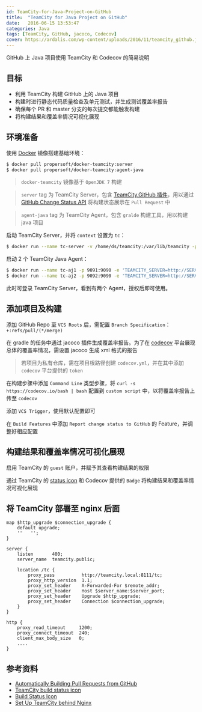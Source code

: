 ```yaml
---
id: TeamCity-for-Java-Project-on-GitHub
title:  "TeamCity for Java Project on GitHub"
date:   2016-06-15 13:53:47
categories: Java
tags: [TeamCity, GitHub, jacoco, Codecov]
cover: https://ardalis.com/wp-content/uploads/2016/11/teamcity_github.jpg
---
```


GitHub 上 Java 项目使用 TeamCity 和 Codecov 的简易说明

目标
---

- 利用 TeamCity 构建 GitHub 上的 Java 项目
- 构建时进行静态代码质量检查及单元测试，并生成测试覆盖率报告
- 确保每个 PR 和 master 分支的每次提交都能触发构建
- 将构建结果和覆盖率情况可视化展现


环境准备
------

使用 [Docker](https://www.docker.com/) 镜像搭建基础环境：

```bash
$ docker pull propersoft/docker-teamcity:server
$ docker pull propersoft/docker-teamcity:agent-java
```

> `docker-teamcity` 镜像基于 `OpenJDK 7` 构建

> `server` tag 为 TeamCity Server，包含 [TeamCity.GitHub 插件](https://github.com/jonnyzzz/TeamCity.GitHub)，用以通过 [GitHub Change Status API](https://github.com/blog/1227-commit-status-api) 将构建状态展示在 `Pull Request` 中

> `agent-java` tag 为 TeamCity Agent，包含 `gralde` 构建工具，用以构建 java 项目

启动 TeamCity Server，并将 `context` 设置为 `tc`：

```bash
$ docker run --name tc-server -v /home/ds/teamcity:/var/lib/teamcity -p 9090:8111 -e 'TEAMCITY_CONTEXT=tc' -d propersoft/docker-teamcity:server
```

启动 2 个 TeamCity Java Agent：

```bash
$ docker run --name tc-aj1 -p 9091:9090 -e 'TEAMCITY_SERVER=http://SERVER_IP:9090/tc' -e 'TEAMCITY_AGENT_PORT=9091' -e 'TEAMCITY_AGENT_NAME=Java Agent 1' -d propersoft/docker-teamcity:agent-java
$ docker run --name tc-aj2 -p 9092:9090 -e 'TEAMCITY_SERVER=http://SERVER_IP:9090/tc' -e 'TEAMCITY_AGENT_PORT=9092' -e 'TEAMCITY_AGENT_NAME=Java Agent 2' -d propersoft/docker-teamcity:agent-java
```

此时可登录 TeamCity Server，看到有两个 Agent，授权后即可使用。


添加项目及构建
------------

添加 GitHub Repo 至 `VCS Roots` 后，需配置 `Branch Specification`：`+:refs/pull/(*/merge)`

在 gradle 的任务中通过 jacoco 插件生成覆盖率报告。为了在 [codecov](https://codecov.io/) 平台展现总体的覆盖率情况，需设置 jacoco 生成 xml 格式的报告

> 若项目为私有仓库，需在项目根路径创建 `codecov.yml`，并在其中添加 `codecov` 平台提供的 `token`

在构建步骤中添加 `Command Line` 类型步骤，将 `curl -s https://codecov.io/bash | bash` 配置到 `custom script` 中，以将覆盖率报告上传至 `codecov`

添加 `VCS Trigger`，使用默认配置即可

在 `Build Features` 中添加 `Report change status to GitHub` 的 Feature，并调整好相应配置


构建结果和覆盖率情况可视化展现
-------------------------

启用 TeamCity 的 `guest` 账户，并赋予其查看构建结果的权限

通过 TeamCity 的 [status icon](https://blog.jetbrains.com/teamcity/2012/07/teamcity-build-status-icon/) 和 Codecov 提供的 `Badge` 将构建结果和覆盖率情况可视化展现


将 TeamCity 部署至 nginx 后面
---------------------------

```nginx
map $http_upgrade $connection_upgrade {
    default upgrade;
    ''   '';
}

server {
    listen       400;
    server_name  teamcity.public;

    location /tc {
        proxy_pass          http://teamcity.local:8111/tc;
        proxy_http_version  1.1;
        proxy_set_header    X-Forwarded-For $remote_addr;
        proxy_set_header    Host $server_name:$server_port;
        proxy_set_header    Upgrade $http_upgrade;
        proxy_set_header    Connection $connection_upgrade;
    }
}
```

```nginx
http {
    proxy_read_timeout     1200;
    proxy_connect_timeout  240;
    client_max_body_size   0;
    ....
}
```


参考资料
------

- [Automatically Building Pull Requests from GitHub](https://blog.jetbrains.com/teamcity/2013/02/automatically-building-pull-requests-from-github-with-teamcity/)
- [TeamCity build status icon](https://blog.jetbrains.com/teamcity/2012/07/teamcity-build-status-icon/)
- [Build Status Icon](https://confluence.jetbrains.com/display/TCD9/REST+API#RESTAPI-BuildStatusIcon)
- [Set Up TeamCity behind Nginx](https://confluence.jetbrains.com/pages/viewpage.action?pageId=74847395#HowTo...-Nginx)
